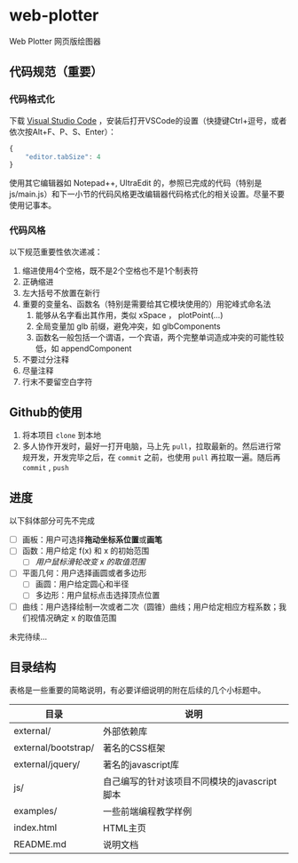 # web-plotter
Web Plotter
网页版绘图器

## 代码规范（重要）

### 代码格式化

下载
[Visual Studio Code](https://code.visualstudio.com/docs/?dv=win)
，安装后打开VSCode的设置（快捷键Ctrl+逗号，或者依次按Alt+F、P、S、Enter）：

```javascript
{
    "editor.tabSize": 4
}
```
使用其它编辑器如 Notepad++, UltraEdit 的，参照已完成的代码（特别是 js/main.js）和下一小节的代码风格更改编辑器代码格式化的相关设置。尽量不要使用记事本。

### 代码风格

以下规范重要性依次递减：

1. 缩进使用4个空格，既不是2个空格也不是1个制表符
1. 正确缩进
1. 左大括号不放置在新行
1. 重要的变量名、函数名（特别是需要给其它模块使用的）用驼峰式命名法
   1. 能够从名字看出其作用，类似 xSpace ， plotPoint(...)
   1. 全局变量加 glb 前缀，避免冲突，如 glbComponents
   1. 函数名一般包括一个谓语，一个宾语，两个完整单词造成冲突的可能性较低，如 appendComponent
1. 不要过分注释
1. 尽量注释
1. 行末不要留空白字符

## Github的使用

1. 将本项目 `clone` 到本地
1. 多人协作开发时，最好一打开电脑，马上先 `pull`，拉取最新的。然后进行常规开发，开发完毕之后，在 `commit` 之前，也使用 `pull` 再拉取一遍。随后再 `commit` , `push`

## 进度

以下斜体部分可先不完成

- [ ] 画板：用户可选择**拖动坐标系位置**或**画笔**
- [ ] 函数：用户给定 f(x) 和 x 的初始范围
    - [ ] *用户鼠标滑轮改变 x 的取值范围*
- [ ] 平面几何：用户选择画圆或者多边形
    - [ ] 画圆：用户给定圆心和半径
    - [ ] 多边形：用户鼠标点击选择顶点位置
- [ ] 曲线：用户选择绘制一次或者二次（圆锥）曲线；用户给定相应方程系数；我们视情况确定 x 的取值范围

未完待续...

## 目录结构

表格是一些重要的简略说明，有必要详细说明的附在后续的几个小标题中。

| 目录 | 说明 |
| --- | --- |
| external/ | 外部依赖库 |
| external/bootstrap/ | 著名的CSS框架 |
| external/jquery/ | 著名的javascript库 |
| js/ | 自己编写的针对该项目不同模块的javascript脚本 |
| examples/ | 一些前端编程教学样例 |
| index.html | HTML主页 |
| README.md | 说明文档 |